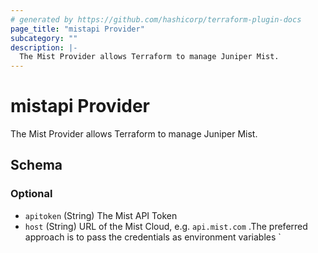 ```yaml
---
# generated by https://github.com/hashicorp/terraform-plugin-docs
page_title: "mistapi Provider"
subcategory: ""
description: |-
  The Mist Provider allows Terraform to manage Juniper Mist.
---
```


# mistapi Provider

The Mist Provider allows Terraform to manage Juniper Mist.



<!-- schema generated by tfplugindocs -->
## Schema

### Optional

- `apitoken` (String) The Mist API Token
- `host` (String) URL of the Mist Cloud, e.g. `api.mist.com`
.The preferred approach is to pass the credentials as environment variables `
